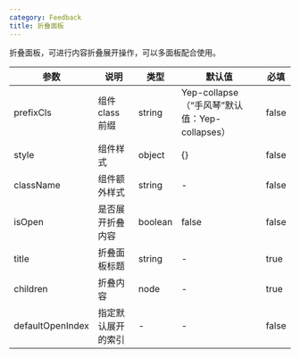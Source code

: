```yaml
---
category: Feedback
title: 折叠面板
---
```


折叠面板，可进行内容折叠展开操作，可以多面板配合使用。

<DEMO>

| 参数             | 说明               | 类型    | 默认值                                        | 必填  |
| ---------------- | ------------------ | ------- | --------------------------------------------- | ----- |
| prefixCls        | 组件 class 前缀    | string  | Yep-collapse（“手风琴”默认值：Yep-collapses） | false |
| style            | 组件样式           | object  | {}                                            | false |
| className        | 组件额外样式       | string  | -                                             | false |
| isOpen           | 是否展开折叠内容   | boolean | false                                         | false |
| title            | 折叠面板标题       | string  | -                                             | true  |
| children         | 折叠内容           | node    | -                                             | true  |
| defaultOpenIndex | 指定默认展开的索引 | -       | -                                             | false |
